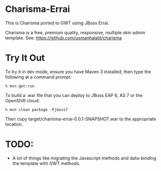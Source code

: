 Charisma-Errai
=======================

This is Charisma ported to GWT using JBoss Errai. 

Charisma is a free, premium quality, responsive, multiple skin admin template.
See: https://github.com/usmanhalalit/charisma

Try It Out
==========

To try it in dev mode, ensure you have Maven 3 installed, then type the following at a command prompt:

    % mvn gwt:run

To build a .war file that you can deploy to JBoss EAP 6, AS 7 or the OpenShift cloud:

    % mvn clean package -Pjboss7

Then copy target/charisma-errai-0.0.1-SNAPSHOT.war to the appropriate location.

TODO:
=====

* A lot of things like migrating the Javascript methods and data-binding the template with GWT methods.
